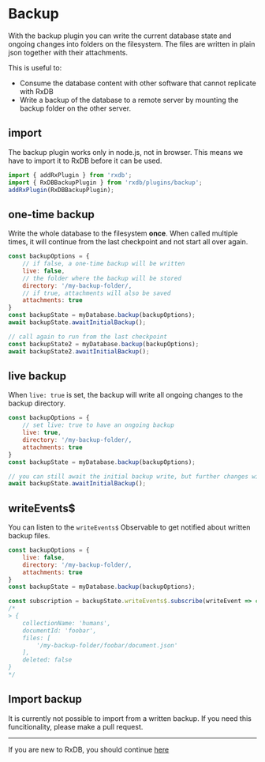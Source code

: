 # Backup

With the backup plugin you can write the current database state and ongoing changes into folders on the filesystem.
The files are written in plain json together with their attachments.

This is useful to:
  - Consume the database content with other software that cannot replicate with RxDB
  - Write a backup of the database to a remote server by mounting the backup folder on the other server.


## import

The backup plugin works only in node.js, not in browser.
This means we have to import it to RxDB before it can be used.

```javascript
import { addRxPlugin } from 'rxdb';
import { RxDBBackupPlugin } from 'rxdb/plugins/backup';
addRxPlugin(RxDBBackupPlugin);
```


## one-time backup

Write the whole database to the filesystem **once**.
When called multiple times, it will continue from the last checkpoint and not start all over again.


```javascript
const backupOptions = {
    // if false, a one-time backup will be written
    live: false,
    // the folder where the backup will be stored
    directory: '/my-backup-folder/,
    // if true, attachments will also be saved
    attachments: true
}
const backupState = myDatabase.backup(backupOptions);
await backupState.awaitInitialBackup();

// call again to run from the last checkpoint
const backupState2 = myDatabase.backup(backupOptions);
await backupState2.awaitInitialBackup();
```

## live backup

When `live: true` is set, the backup will write all ongoing changes to the backup directory.

```javascript
const backupOptions = {
    // set live: true to have an ongoing backup
    live: true,
    directory: '/my-backup-folder/,
    attachments: true
}
const backupState = myDatabase.backup(backupOptions);

// you can still await the initial backup write, but further changes will still be processed.
await backupState.awaitInitialBackup();
```

## writeEvents$

You can listen to the `writeEvents$` Observable to get notified about written backup files.

```javascript
const backupOptions = {
    live: false,
    directory: '/my-backup-folder/,
    attachments: true
}
const backupState = myDatabase.backup(backupOptions);

const subscription = backupState.writeEvents$.subscribe(writeEvent => console.dir(writeEvent));
/*
> {
    collectionName: 'humans',
    documentId: 'foobar',
    files: [
        '/my-backup-folder/foobar/document.json'
    ],
    deleted: false
}
*/
```

## Import backup

It is currently not possible to import from a written backup. If you need this funcitionality, please make a pull request.


--------------------------------------------------------------------------------

If you are new to RxDB, you should continue [here](./query-cache.md)
